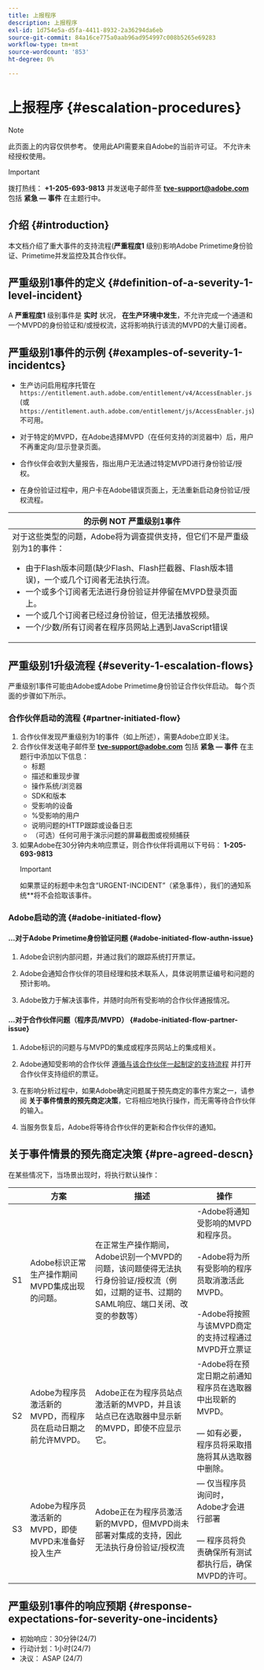 ```yaml
---
title: 上报程序
description: 上报程序
exl-id: 1d754e5a-d5fa-4411-8932-2a36294da6eb
source-git-commit: 84a16ce775a0aab96ad954997c008b5265e69283
workflow-type: tm+mt
source-wordcount: '853'
ht-degree: 0%

---
```


# 上报程序 {#escalation-procedures}

>[!NOTE]
>
>此页面上的内容仅供参考。 使用此API需要来自Adobe的当前许可证。 不允许未经授权使用。

>[!IMPORTANT]
> 
>拨打热线： **+1-205-693-9813** 并发送电子邮件至 **tve-support@adobe.com** 包括 **紧急 — 事件** 在主题行中。

## 介绍 {#introduction}

本文档介绍了重大事件的支持流程(**严重程度1** 级别)影响Adobe Primetime身份验证、Primetime并发监控及其合作伙伴。


## 严重级别1事件的定义 {#definition-of-a-severity-1-level-incident}

A **严重程度1** 级别事件是 **实时** 状况， **在生产环境中发生**，不允许完成一个通道和一个MVPD的身份验证和/或授权流，这将影响执行该流的MVPD的大量订阅者。


## 严重级别1事件的示例 {#examples-of-severity-1-incidentcs}

* 生产访问启用程序托管在  `https://entitlement.auth.adobe.com/entitlement/v4/AccessEnabler.js` (或 `https://entitlement.auth.adobe.com/entitlement/js/AccessEnabler.js`)不可用。

* 对于特定的MVPD，在Adobe选择MVPD（在任何支持的浏览器中）后，用户不再重定向/显示登录页面。

* 合作伙伴会收到大量报告，指出用户无法通过特定MVPD进行身份验证/授权。

* 在身份验证过程中，用户卡在Adobe错误页面上，无法重新启动身份验证/授权流程。


| 的示例 **NOT** 严重级别1事件 |
|---|
| 对于这些类型的问题，Adobe将为调查提供支持，但它们不是严重级别为1的事件：<ul><li>由于Flash版本问题(缺少Flash、Flash拦截器、Flash版本错误)，一个或几个订阅者无法执行流。</li><li>一个或多个订阅者无法进行身份验证并停留在MVPD登录页面上。</li><li>一个或几个订阅者已经过身份验证，但无法播放视频。</li><li>一个/少数/所有订阅者在程序员网站上遇到JavaScript错误</li></ul> |

## 严重级别1升级流程 {#severity-1-escalation-flows}

严重级别1事件可能由Adobe或Adobe Primetime身份验证合作伙伴启动。 每个页面的步骤如下所示。

### 合作伙伴启动的流程 {#partner-initiated-flow}

1. 合作伙伴发现严重级别为1的事件（如上所述），需要Adobe立即关注。
1. 合作伙伴发送电子邮件至 **tve-support@adobe.com** 包括 **紧急 — 事件** 在主题行中添加以下信息：
   * 标题
   * 描述和重现步骤
   * 操作系统/浏览器
   * SDK和版本
   * 受影响的设备
   * %受影响的用户
   * 说明问题的HTTP跟踪或设备日志
   * （可选）任何可用于演示问题的屏幕截图或视频捕获
1. 如果Adobe在30分钟内未响应票证，则合作伙伴将调用以下号码：
   **1-205-693-9813**
   >[!IMPORTANT]
   >如果票证的标题中未包含“URGENT-INCIDENT”（紧急事件），我们的通知系统**将不会拾取该事件。

### Adobe启动的流 {#adobe-initiated-flow}

#### ...对于Adobe Primetime身份验证问题 {#adobe-initiated-flow-authn-issue}

1. Adobe会识别内部问题，并通过我们的跟踪系统打开票证。

1. Adobe会通知合作伙伴的项目经理和技术联系人，具体说明票证编号和问题的预计影响。

1. Adobe致力于解决该事件，并随时向所有受影响的合作伙伴通报情况。

#### ...对于合作伙伴问题（程序员/MVPD） {#adobe-initiated-flow-partner-issue}

1. Adobe标识的问题与与MVPD的集成或程序员网站上的集成相关。

1. Adobe通知受影响的合作伙伴 <u>遵循与该合作伙伴一起制定的支持流程</u> 并打开合作伙伴支持组织的票证。

1. 在影响分析过程中，如果Adobe确定问题属于预先商定的事件方案之一，请参阅 **关于事件情景的预先商定决策**，它将相应地执行操作，而无需等待合作伙伴的输入。

1. 当服务恢复后，Adobe将等待合作伙伴的更新和合作伙伴的通知。

## 关于事件情景的预先商定决策 {#pre-agreed-descn}

在某些情况下，当场景出现时，将执行默认操作：

|   | 方案 | 描述 | 操作 |
|---|---|---|---|
| S1 | Adobe标识正常生产操作期间MVPD集成出现的问题。 | 在正常生产操作期间，Adobe识别一个MVPD的问题，该问题使得无法执行身份验证/授权流（例如，过期的证书、过期的SAML响应、端口关闭、改变的参数等） | -Adobe将通知受影响的MVPD和程序员。  </br> </br> -Adobe将为所有受影响的程序员取消激活此MVPD。 </br> </br> -Adobe将按照与该MVPD商定的支持过程通过MVPD开立票证 |
| S2 | Adobe为程序员激活新的MVPD，而程序员在启动日期之前允许MVPD。 | Adobe正在为程序员站点激活新的MVPD，并且该站点已在选取器中显示新的MVPD，即使不应显示它。 | -Adobe将在预定日期之前通知程序员在选取器中出现新的MVPD。 </br> </br>   — 如有必要，程序员将采取措施将其从选取器中删除。 |
| S3 | Adobe为程序员激活新的MVPD，即使MVPD未准备好投入生产 | Adobe正在为程序员激活新的MVPD，但MVPD尚未部署对集成的支持，因此无法执行身份验证/授权流 |  — 仅当程序员询问时，Adobe才会进行部署 </br> </br>  — 程序员将负责确保所有测试都执行后，确保MVPD的许可。 |

## 严重级别1事件的响应预期 {#response-expectations-for-severity-one-incidents}

* 初始响应：30分钟(24/7)
* 行动计划：1小时(24/7)
* 决议： ASAP (24/7)
